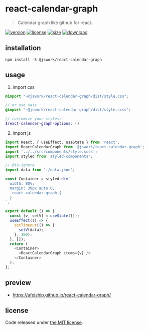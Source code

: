 # react-calendar-graph
> Calendar graph like github for react.

[![version][version-image]][version-url]
[![license][license-image]][license-url]
[![size][size-image]][size-url]
[![download][download-image]][download-url]

## installation
```shell
npm install -S @jswork/react-calendar-graph
```

## usage
1. import css
  ```scss
  @import "~@jswork/react-calendar-graph/dist/style.css";

  // or use sass
  @import "~@jswork/react-calendar-graph/dist/style.scss";

  // customize your styles:
  $react-calendar-graph-options: ()
  ```
2. import js
  ```js
  import React, { useEffect, useState } from 'react';
  import ReactCalendarGraph from '@jswork/react-calendar-graph';
  import '../../src/components/style.scss';
  import styled from 'styled-components';

  // @ts-ignore
  import data from './data.json';

  const Container = styled.div`
    width: 80%;
    margin: 30px auto 0;
    .react-calendar-graph {
    }
  `;

  export default () => {
    const [v, setV] = useState([]);
    useEffect(() => {
      setTimeout(() => {
        setV(data);
      }, 100);
    }, []);
    return (
      <Container>
        <ReactCalendarGraph items={v} />
      </Container>
    );
  };

  ```

## preview
- https://afeiship.github.io/react-calendar-graph/

## license
Code released under [the MIT license](https://github.com/afeiship/react-calendar-graph/blob/master/LICENSE.txt).

[version-image]: https://img.shields.io/npm/v/@jswork/react-calendar-graph
[version-url]: https://npmjs.org/package/@jswork/react-calendar-graph

[license-image]: https://img.shields.io/npm/l/@jswork/react-calendar-graph
[license-url]: https://github.com/afeiship/react-calendar-graph/blob/master/LICENSE.txt

[size-image]: https://img.shields.io/bundlephobia/minzip/@jswork/react-calendar-graph
[size-url]: https://github.com/afeiship/react-calendar-graph/blob/master/dist/react-calendar-graph.min.js

[download-image]: https://img.shields.io/npm/dm/@jswork/react-calendar-graph
[download-url]: https://www.npmjs.com/package/@jswork/react-calendar-graph
